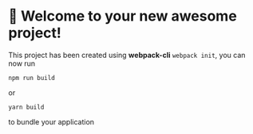 # 🚀 Welcome to your new awesome project!

This project has been created using **webpack-cli** `webpack init`, you can now run

```
npm run build
```

or

```
yarn build
```

to bundle your application
